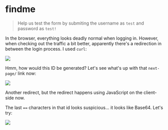 # findme

> Help us test the form by submiting the username as `test` and password as `test!` 

In the browser, everything looks deadly normal when logging in. However, when checking out the traffic a bit better, apparently there's a redirection in between the login process. I used `curl`:

![](https://i.imgur.com/swad3m9.png)

Hmm, how would this ID be generated? Let's see what's up with that `next-page/` link now: 

![](https://i.imgur.com/eM1Mk8m.png)

Another redirect, but the redirect happens using JavaScript on the client-side now.

The last `==` characters in that id looks suspicious... it looks like Base64. Let's try:

![](https://i.imgur.com/ibViR93.png)
